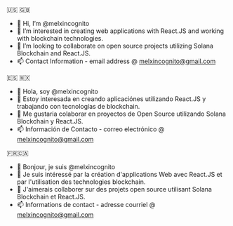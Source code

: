🇺🇸 🇬🇧
- 👋 Hi, I’m @melxincognito
- 👀 I’m interested in creating web applications with React.JS and working with blockchain technologies.  
- 💞️ I’m looking to collaborate on open source projects utilizing Solana Blockchain and React.JS. 
- 📫 Contact Information - email address @ melxincognito@gmail.com

🇪🇸 🇲🇽
- 👋 Hola, soy @melxincognito
- 👀 Estoy interesada en creando aplicaciónes utilizando React.JS y trabajando con tecnologías de blockchain. 
- 💞️ Me gustaria colaborar en proyectos de Open Source utilizando Solana Blockchain y React.JS.
- 📫 Información de Contacto - correo electrónico @ melxincognito@gmail.com

🇫🇷🇨🇦
- 👋 Bonjour, je suis @melxincognito
- 👀 Je suis intéressé par la création d'applications Web avec React.JS et par l'utilisation des technologies blockchain.
- 💞️ J'aimerais collaborer sur des projets open source utilisant Solana Blockchain et React.JS.
- 📫 Informations de contact - adresse courriel @ melxincognito@gmail.com



